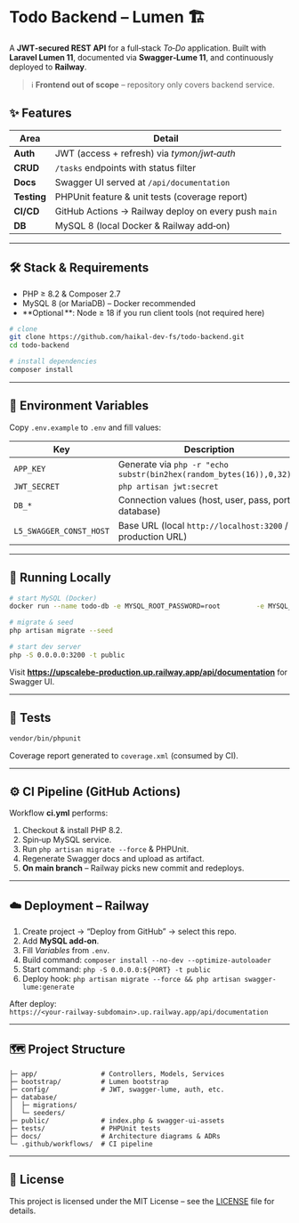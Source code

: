 # Todo Backend – Lumen 🏗️


A **JWT‑secured REST API** for a full‑stack *To‑Do* application. Built with **Laravel Lumen 11**, documented via **Swagger‑Lume 11**, and continuously deployed to **Railway**.

> ℹ️ **Frontend out of scope** – repository only covers backend service.
                                                                            
## ✨ Features

| Area | Detail |
|------|--------|
| **Auth** | JWT (access + refresh) via *tymon/jwt‑auth* |
| **CRUD** | `/tasks` endpoints with status filter |
| **Docs** | Swagger UI served at `/api/documentation` |
| **Testing** | PHPUnit feature & unit tests (coverage report) |
| **CI/CD** | GitHub Actions → Railway deploy on every push `main` |
| **DB** | MySQL 8 (local Docker & Railway add‑on) |

---
## 🛠 Stack & Requirements

* PHP ≥ 8.2 & Composer 2.7  
* MySQL 8 (or MariaDB) – Docker recommended  
* **Optional **: Node ≥ 18 if you run client tools (not required here)

```bash
# clone
git clone https://github.com/haikal-dev-fs/todo-backend.git
cd todo-backend

# install dependencies
composer install
```

---
## 🔧 Environment Variables

Copy `.env.example` to `.env` and fill values:

| Key | Description |
|-----|-------------|
| `APP_KEY` | Generate via `php -r "echo substr(bin2hex(random_bytes(16)),0,32);"` |
| `JWT_SECRET` | `php artisan jwt:secret` |
| `DB_*` | Connection values (host, user, pass, port, database) |
| `L5_SWAGGER_CONST_HOST` | Base URL (local `http://localhost:3200` / production URL) |

---
## 🚀 Running Locally

```bash
# start MySQL (Docker)
docker run --name todo-db -e MYSQL_ROOT_PASSWORD=root         -e MYSQL_DATABASE=todo -p 3307:3306 -d mysql:8

# migrate & seed
php artisan migrate --seed

# start dev server
php -S 0.0.0.0:3200 -t public
```

Visit **https://upscalebe-production.up.railway.app/api/documentation** for Swagger UI.

---
## 🧪 Tests

```bash
vendor/bin/phpunit
```

Coverage report generated to `coverage.xml` (consumed by CI).

---
## ⚙️ CI Pipeline (GitHub Actions)

Workflow **ci.yml** performs:

1. Checkout & install PHP 8.2.
2. Spin‑up MySQL service.  
3. Run `php artisan migrate --force` & PHPUnit.  
4. Regenerate Swagger docs and upload as artifact.  
5. **On main branch** – Railway picks new commit and redeploys.

---
## ☁️ Deployment – Railway

1. Create project → “Deploy from GitHub” → select this repo.  
2. Add **MySQL add‑on**.  
3. Fill *Variables* from `.env`.  
4. Build command: `composer install --no-dev --optimize-autoloader`  
5. Start command: `php -S 0.0.0.0:${PORT} -t public`  
6. Deploy hook: `php artisan migrate --force && php artisan swagger-lume:generate`

After deploy: `https://<your‑railway‑subdomain>.up.railway.app/api/documentation`

---
## 🗺 Project Structure

```text
├─ app/                # Controllers, Models, Services
├─ bootstrap/          # Lumen bootstrap
├─ config/             # JWT, swagger-lume, auth, etc.
├─ database/
│  ├─ migrations/
│  └─ seeders/
├─ public/             # index.php & swagger-ui-assets
├─ tests/              # PHPUnit tests
├─ docs/               # Architecture diagrams & ADRs
└─ .github/workflows/  # CI pipeline
```

---
## 📝 License

This project is licensed under the MIT License – see the [LICENSE](LICENSE) file for details.
